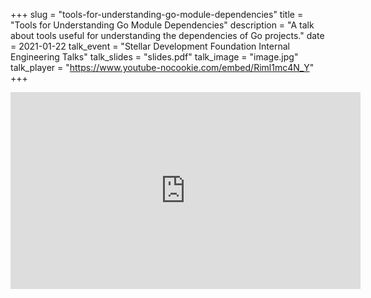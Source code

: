 +++
slug = "tools-for-understanding-go-module-dependencies"
title = "Tools for Understanding Go Module Dependencies"
description = "A talk about tools useful for understanding the dependencies of Go projects."
date = 2021-01-22
talk_event = "Stellar Development Foundation Internal Engineering Talks"
talk_slides = "slides.pdf"
talk_image = "image.jpg"
talk_player = "https://www.youtube-nocookie.com/embed/Riml1mc4N_Y"
+++

<iframe width="560" height="315" src="https://www.youtube-nocookie.com/embed/Riml1mc4N_Y" frameborder="0" allow="accelerometer; autoplay; clipboard-write; encrypted-media; gyroscope; picture-in-picture" allowfullscreen></iframe>

